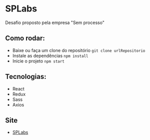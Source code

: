 # SPLabs

Desafio proposto pela empresa "Sem processo"

## Como rodar:

  - Baixe ou faça um clone do repositório `git clone urlRepositorio`
  - Instale as dependências `npm install`
  - Inicie o projeto `npm start`

## Tecnologias:

  - React
  - Redux
  - Sass
  - Axios

## Site

  - [SPLabs](https://splabs.vercel.app/)

